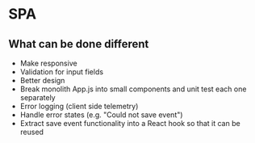 # SPA

## What can be done different

- Make responsive
- Validation for input fields
- Better design
- Break monolith App.js into small components and unit test each one separately
- Error logging (client side telemetry)
- Handle error states (e.g. "Could not save event")
- Extract save event functionality into a React hook so that it can be reused
